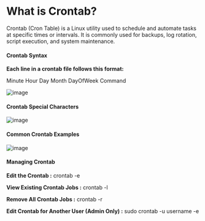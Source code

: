 # What is Crontab?

Crontab (Cron Table) is a Linux utility used to schedule and automate tasks at specific times or intervals. It is commonly used for backups, log rotation, script execution, and system maintenance.

#### Crontab Syntax

**Each line in a crontab file follows this format:**

Minute  Hour  Day  Month  DayOfWeek  Command

![image](https://github.com/user-attachments/assets/1a5417b8-59ba-4ba7-97ba-f64d1fe79f3f)

#### Crontab Special Characters

![image](https://github.com/user-attachments/assets/ef72e03f-408c-4df0-9fa5-35c82049e391)

#### Common Crontab Examples

![image](https://github.com/user-attachments/assets/135ac065-aca6-45c5-95e2-b0b8372a2ae4)

#### Managing Crontab

**Edit the Crontab :**   crontab -e

**View Existing Crontab Jobs :** crontab -l

**Remove All Crontab Jobs :** crontab -r

**Edit Crontab for Another User (Admin Only) :**  sudo crontab -u username -e 
